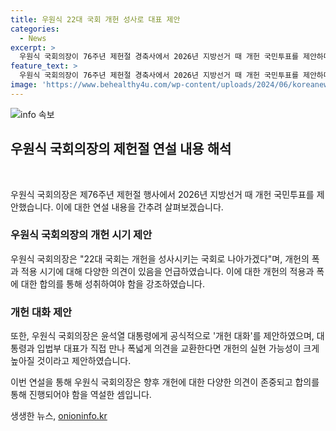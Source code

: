 ```yaml
---
title: 우원식 22대 국회 개헌 성사로 대표 제안
categories:
  - News
excerpt: >
  우원식 국회의장이 76주년 제헌절 경축사에서 2026년 지방선거 때 개헌 국민투표를 제안하며, 22대 국회는 개헌을 성사시키는 국회로 나아가겠다고 밝혔다. 또한 윤석열 대통령께도 공식적으로 개헌 대화를 제안한다며 대통령과 입법부 대표가 직접 만나 폭넓게 의견을 교환한다면 개헌의 실현 가능성이 훠씬 커질 것이라고 제안했다.
feature_text: >
  우원식 국회의장이 76주년 제헌절 경축사에서 2026년 지방선거 때 개헌 국민투표를 제안하며, 22대 국회는 개헌을 성사시키는 국회로 나아가겠다고 밝혔다. 또한 윤석열 대통령께도 공식적으로 개헌 대화를 제안한다며 대통령과 입법부 대표가 직접 만나 폭넓게 의견을 교환한다면 개헌의 실현 가능성이 훠씬 커질 것이라고 제안했다.
image: 'https://www.behealthy4u.com/wp-content/uploads/2024/06/koreanews.jpg'
---
```


<p><img src="https://www.behealthy4u.com/wp-content/uploads/2024/06/koreanews.jpg" alt="info 속보" /></p>

<h2 data-ke-size="size26">우원식 국회의장의 제헌절 연설 내용 해석</h2>

<p data-ke-size="size16">&nbsp;</p>

<p>우원식 국회의장은 제76주년 제헌절 행사에서 2026년 지방선거 때 개헌 국민투표를 제안했습니다. 이에 대한 연설 내용을 간추려 살펴보겠습니다.</p>

<h3>우원식 국회의장의 개헌 시기 제안</h3>

<p data-ke-size="size16">우원식 국회의장은 "22대 국회는 개헌을 성사시키는 국회로 나아가겠다"며, 개헌의 폭과 적용 시기에 대해 다양한 의견이 있음을 언급하였습니다. 이에 대한 개헌의 적용과 폭에 대한 합의를 통해 성취하여야 함을 강조하였습니다.</p>

<h3>개헌 대화 제안</h3>

<p data-ke-size="size16">또한, 우원식 국회의장은 윤석열 대통령에게 공식적으로 '개헌 대화'를 제안하였으며, 대통령과 입법부 대표가 직접 만나 폭넓게 의견을 교환한다면 개헌의 실현 가능성이 크게 높아질 것이라고 제안하였습니다.</p>

<p>이번 연설을 통해 우원식 국회의장은 향후 개헌에 대한 다양한 의견이 존중되고 합의를 통해 진행되어야 함을 역설한 셈입니다.</p>
생생한 뉴스, <a href="https://onioninfo.kr" rel="dofollow">onioninfo.kr</a>


